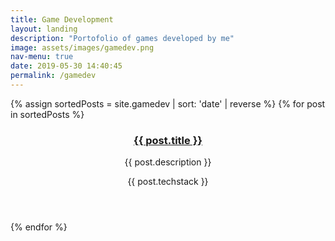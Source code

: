 ```yaml
---
title: Game Development
layout: landing
description: "Portofolio of games developed by me"
image: assets/images/gamedev.png
nav-menu: true
date: 2019-05-30 14:40:45
permalink: /gamedev
---
```


<section id="one" class="tiles">
{% assign sortedPosts = site.gamedev | sort: 'date' | reverse %}
  {% for post in sortedPosts %}
  <article>
    <span class="image">
      <img src="{{ post.image }}" alt="" />
    </span>
    <header class="major">
      <h3><a href="{{ post.url  | relative_url }}" class="link">{{ post.title }}</a></h3>
      <p>{{ post.description }}</p>
      <p>{{ post.techstack }}</p>
    </header>
  </article>
  {% endfor %}
</section>
